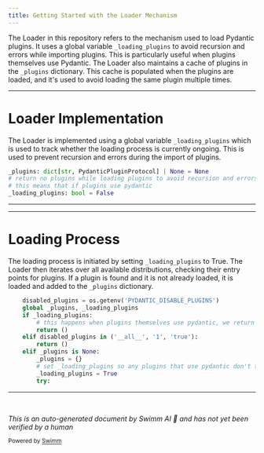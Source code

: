 ```yaml
---
title: Getting Started with the Loader Mechanism
---
```

The Loader in this repository refers to the mechanism used to load Pydantic plugins. It uses a global variable <SwmToken path="/pydantic/plugin/_loader.py" pos="18:0:0" line-data="_loading_plugins: bool = False">`_loading_plugins`</SwmToken> to avoid recursion and errors while importing plugins. This is particularly useful when plugins themselves use Pydantic. The Loader also maintains a cache of plugins in the <SwmToken path="/pydantic/plugin/_loader.py" pos="15:0:0" line-data="_plugins: dict[str, PydanticPluginProtocol] | None = None">`_plugins`</SwmToken> dictionary. This cache is populated when the plugins are loaded, and it's used to avoid loading the same plugin multiple times.

<SwmSnippet path="/pydantic/plugin/_loader.py" line="15">

---

# Loader Implementation

The Loader is implemented using a global variable <SwmToken path="/pydantic/plugin/_loader.py" pos="18:0:0" line-data="_loading_plugins: bool = False">`_loading_plugins`</SwmToken> which is used to track whether the loading process is currently ongoing. This is used to prevent recursion and errors during the import of plugins.

```python
_plugins: dict[str, PydanticPluginProtocol] | None = None
# return no plugins while loading plugins to avoid recursion and errors while import plugins
# this means that if plugins use pydantic
_loading_plugins: bool = False
```

---

</SwmSnippet>

<SwmSnippet path="/pydantic/plugin/_loader.py" line="26">

---

# Loading Process

The loading process is initiated by setting <SwmToken path="/pydantic/plugin/_loader.py" pos="27:6:6" line-data="    global _plugins, _loading_plugins">`_loading_plugins`</SwmToken> to True. The Loader then iterates over all available distributions, checking their entry points for plugins. If a plugin is found and it is not already loaded, it is loaded and added to the <SwmToken path="/pydantic/plugin/_loader.py" pos="27:3:3" line-data="    global _plugins, _loading_plugins">`_plugins`</SwmToken> dictionary.

```python
    disabled_plugins = os.getenv('PYDANTIC_DISABLE_PLUGINS')
    global _plugins, _loading_plugins
    if _loading_plugins:
        # this happens when plugins themselves use pydantic, we return no plugins
        return ()
    elif disabled_plugins in ('__all__', '1', 'true'):
        return ()
    elif _plugins is None:
        _plugins = {}
        # set _loading_plugins so any plugins that use pydantic don't themselves use plugins
        _loading_plugins = True
        try:
```

---

</SwmSnippet>

&nbsp;

*This is an auto-generated document by Swimm AI 🌊 and has not yet been verified by a human*

<SwmMeta version="3.0.0" repo-id="Z2l0aHViJTNBJTNBREVNTy1weWRhbnRpYyUzQSUzQWdpbGFkbmF2b3Q=" repo-name="DEMO-pydantic"><sup>Powered by [Swimm](https://app.swimm.io/)</sup></SwmMeta>
